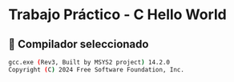 # Trabajo Práctico - C Hello World

## 📌 Compilador seleccionado
```bash
gcc.exe (Rev3, Built by MSYS2 project) 14.2.0
Copyright (C) 2024 Free Software Foundation, Inc.

